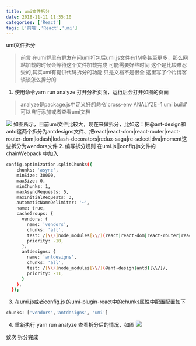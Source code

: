 ```yaml
---
title: umi文件拆分
date: 2018-11-11 11:35:10 
categories: ['React']
tags: ['前端','React','umi']
---
```


umi文件拆分
<!-- more -->

> 前言 在umi群里有群友在问umi打包后umi.js文件有1M多甚至更多，那么网站加载的时候会等待这个文件加载完成 可能需要好些时间 这个是比较难忍受的,其实umi有提供代码拆分的功能 只是文档不是很全 这里写了个片博客 谈谈怎么拆分的

1. 使用命令yarn run analyze 打开分析页面，运行后会打开如图的页面
> analyze是package.js中定义好的命令'cross-env ANALYZE=1 umi build' 可以自行添加或者查看umi文档

![](http://qiniu.xxgtalk.cn/blog/images/front/reactumi-split-pre.jpg)
如图所示，目前umi文件比较大，现在来做拆分，比如这：把@ant-design和antd这两个拆分为antdesigns文件、把react|react-dom|react-router|react-router-dom|lodash|lodash-decorators|redux-saga|re-select|dva|moment这些拆分为wendors文件
2. 编写拆分规则 在umi.js||config.js文件的chainWebpack 中加入
``` bash
config.optimization.splitChunks({
    chunks: 'async',
    minSize: 30000,
    maxSize: 0,
    minChunks: 1,
    maxAsyncRequests: 5,
    maxInitialRequests: 3,
    automaticNameDelimiter: '~',
    name: true,
    cacheGroups: {
      vendors: {
        name: 'vendors',
        chunks: 'all',
        test: /[\\/]node_modules[\\/](react|react-dom|react-router|react-router-dom|lodash|lodash-decorators|redux-saga|re-select|dva|moment)[\\/]/,
        priority: -10,
      },
      antdesigns: {
        name: 'antdesigns',
        chunks: 'all',
        test: /[\\/]node_modules[\\/](@ant-design|antd)[\\/]/,
        priority: -11,
      }
    },
  });
```
3. 在umi.js或者config.js 的umi-plugin-react中的chunks属性中配置配置如下
``` bash
chunks: ['vendors','antdesigns', 'umi']
```
4. 重新执行 yarn run analyze 查看拆分后的情况，如图
![](http://qiniu.xxgtalk.cn/blog/images/front/reactumi-split-next.jpg)

致次 拆分完成

